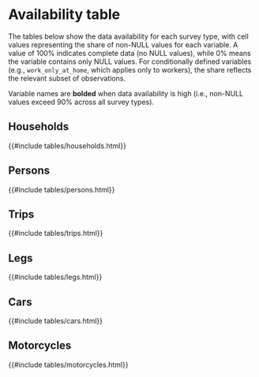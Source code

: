 <style>
    .content main {
        max-width: 1050px;
    }
</style>

# Availability table

The tables below show the data availability for each survey type, with cell values representing the
share of non-NULL values for each variable.
A value of 100% indicates complete data (no NULL values), while 0% means the variable contains only
NULL values.
For conditionally defined variables (e.g., `work_only_at_home`, which applies only to workers), the
share reflects the relevant subset of observations.

Variable names are **bolded** when data availability is high (i.e., non-NULL values exceed 90% across
all survey types).

## Households

{{#include tables/households.html}}

## Persons

{{#include tables/persons.html}}

## Trips

{{#include tables/trips.html}}

## Legs

{{#include tables/legs.html}}

## Cars

{{#include tables/cars.html}}

## Motorcycles

{{#include tables/motorcycles.html}}
